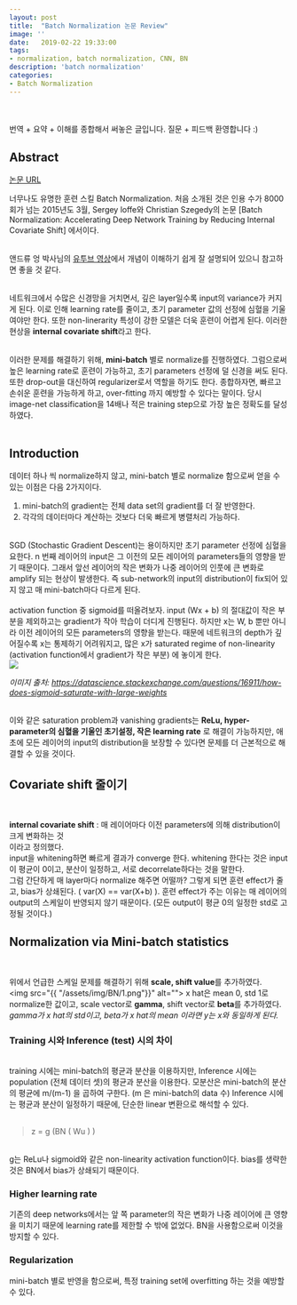 ```yaml
---
layout: post
title:  "Batch Normalization 논문 Review"
image: ''
date:   2019-02-22 19:33:00
tags:
- normalization, batch normalization, CNN, BN
description: 'batch normalization'
categories:
- Batch Normalization
---
```


<br/><br/>
번역 + 요약 + 이해를 종합해서 써놓은 글입니다. 질문 + 피드백 환영합니다 :)

## Abstract


<p class="music-read"><a href="https://arxiv.org/abs/1502.03167">논문 URL</a></p>
너무나도 유명한 훈련 스킬 Batch Normalization. 처음 소개된 것은 인용 수가 8000회가 넘는 2015년도 3월, Sergey loffe와 Christian Szegedy의 논문 [Batch Normalization: Accelerating Deep Network Training by Reducing Internal Covariate Shift] 에서이다.
<br/><br/>

앤드류 엉 박사님의 <a href="https://www.youtube.com/watch?v=nUUqwaxLnWs">유투브 영상</a>에서 개념이 이해하기 쉽게 잘 설명되어 있으니 참고하면 좋을 것 같다.
<br/><br/>

네트워크에서 수많은 신경망을 거치면서, 깊은 layer일수록 input의 variance가 커지게 된다. 이로 인해 learning rate를 줄이고, 초기 parameter 값의 선정에 심혈을 기울여야만 한다. 또한 non-linerarity 특성이 강한 모델은 더욱 훈련이 어렵게 된다. 이러한 현상을 **internal covariate shift**라고 한다. 
<br/><br/>

이러한 문제를 해결하기 위해, **mini-batch** 별로 normalize를 진행하였다. 그럼으로써 높은 learning rate로 훈련이 가능하고, 초기 parameters 선정에 덜 신경을 써도 된다. 또한 drop-out을 대신하여 regularizer로서 역할을 하기도 한다. 종합하자면, 빠르고 손쉬운 훈련을 가능하게 하고, over-fitting 까지 예방할 수 있다는 말이다. 당시 image-net classification을 14배나 적은 training step으로 가장 높은 정확도를 달성하였다. 
<br/><br/>

## Introduction

데이터 하나 씩 normalize하지 않고, mini-batch 별로 normalize 함으로써 얻을 수 있는 이점은 다음 2가지이다.

1. mini-batch의 gradient는 전체 data set의 gradient를 더 잘 반영한다.<br/>
2. 각각의 데이터마다 계산하는 것보다 더욱 빠르게 병렬처리 가능하다.

<br/>
SGD (Stochastic Gradient Descent)는 용이하지만 초기 parameter 선정에 심혈을 요한다. n 번째 레이어의 input은 그 이전의 모든 레이어의 parameters들의 영향을 받기 때문이다. 그래서 앞선 레이어의 작은 변화가 나중 레이어의 인풋에 큰 변화로 amplify 되는 현상이 발생한다. 즉 sub-network의 input의 distribution이 fix되어 있지 않고 매 mini-batch마다 다르게 된다. 
<br/><br/>
activation function 중 sigmoid를 떠올려보자. input (Wx + b) 의 절대값이 작은 부분을 제외하고는 gradient가 작아 학습이 더디게 진행된다. 하지만 x는 W, b 뿐만 아니라 이전 레이어의 모든 parameters의 영향을 받는다. 때문에 네트워크의 depth가 깊어질수록 x는 통제하기 어려워지고, 많은 x가 saturated regime of non-linearity (activation function에서 gradient가 작은 부분) 에 놓이게 한다.<br/>
<img src="https://i.stack.imgur.com/voC4J.png"/><br/>

*이미지 출처: https://datascience.stackexchange.com/questions/16911/how-does-sigmoid-saturate-with-large-weights*
<br/><br/>

이와 같은 saturation problem과 vanishing gradients는 **ReLu, hyper-parameter의 심혈을 기울인 초기설정, 작은 learning rate** 로 해결이 가능하지만, 애초에 모든 레이어의 input의 distribution을 보장할 수 있다면 문제를 더 근본적으로 해결할 수 있을 것이다.
<br/>

## Covariate shift 줄이기
<br/>

**internal covariate shift** : 매 레이어마다 이전 parameters에 의해 distribution이 크게 변화하는 것<br/>
이라고 정의했다. 
<br/>
input을 whitening하면 빠르게 결과가 converge 한다. whitening 한다는 것은 input이 평균이 0이고, 분산이 일정하고, 서로 decorrelate하다는 것을 말한다.
<br/>
그럼 간단하게 매 layer마다 normalize 해주면 어떨까? 그렇게 되면 훈련 effect가 줄고, bias가 상쇄된다. ( var(X) == var(X+b) ). 훈련 effect가 주는 이유는 매 레이어의 output의 스케일이 반영되지 않기 때문이다. (모든 output이 평균 0의 일정한 std로 고정될 것이다.)

## Normalization via Mini-batch statistics
<br/>

위에서 언급한 스케일 문제를 해결하기 위해 **scale, shift value**를 추가하였다.
<br/>
<img src="{{ "/assets/img/BN/1.png"}}" alt="">
x hat은 mean 0, std 1로 normalize한 값이고, scale vector로 **gamma**, shift vector로 **beta**를 추가하였다. *gamma가 x hat의 std이고, beta가 x hat의 mean 이라면 y는 x와 동일하게 된다.*
<br/>

 ### Training 시와 Inference (test) 시의 차이
 <br/>
 training 시에는 mini-batch의 평균과 분산을 이용하지만, Inference 시에는 population (전체 데이터 셋)의 평균과 분산을 이용한다. 모분산은 mini-batch의 분산의 평균에 m/(m-1) 을 곱하여 구한다. (m 은 mini-batch의 data 수) Inference 시에는 평균과 분산이 일정하기 때문에, 단순한 linear 변환으로 해석할 수 있다. 
 <br/>
 <br/>

>  z = g (BN ( Wu ) )

<br/>
g는 ReLu나 sigmoid와 같은 non-linearity activation function이다. bias를 생략한 것은 BN에서 bias가 상쇄되기 때문이다.
<br/>

### Higher learning rate

기존의 deep networks에서는 앞 쪽 parameter의 작은 변화가 나중 레이어에 큰 영향을 미치기 때문에 learning rate를 제한할 수 밖에 없었다. BN을 사용함으로써 이것을 방지할 수 있다.

### Regularization

mini-batch 별로 반영을 함으로써, 특정 training set에 overfitting 하는 것을 예방할 수 있다.
